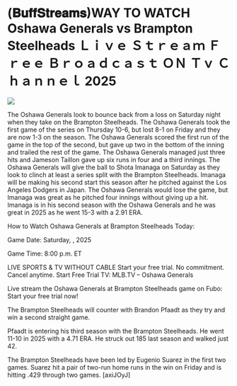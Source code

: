 # (𝐁𝐮𝐟𝐟𝐒𝐭𝐫𝐞𝐚𝐦𝐬)WAY TO WATCH Oshawa Generals vs Brampton Steelheads Ｌｉｖｅ Ｓｔｒｅａｍ Ｆｒｅｅ Ｂｒｏａｄｃａｓｔ ＯＮ Ｔｖ Ｃｈａｎｎｅｌ  2025  
  
  
[![](https://i.imgur.com/qSNzIqt.png)](https://movie.rssnews.media/otvNMvu.php)  
  
The Oshawa Generals look to bounce back from a loss on Saturday night when they take on the Brampton Steelheads. The Oshawa Generals took the first game of the series on Thursday 10-6, but lost 8-1 on Friday and they are now 1-3 on the season. The Oshawa Generals scored the first run of the game in the top of the second, but gave up two in the bottom of the inning and trailed the rest of the game. The Oshawa Generals managed just three hits and Jameson Taillon gave up six runs in four and a third innings. The Oshawa Generals will give the ball to Shota Imanaga on Saturday as they look to clinch at least a series split with the Brampton Steelheads. Imanaga will be making his second start this season after he pitched against the Los Angeles Dodgers in Japan. The Oshawa Generals would lose the game, but Imanaga was great as he pitched four innings without giving up a hit. Imanaga is in his second season with the Oshawa Generals and he was great in 2025 as he went 15-3 with a 2.91 ERA.

How to Watch Oshawa Generals at Brampton Steelheads Today:

Game Date: Saturday, , 2025

Game Time: 8:00 p.m. ET

LIVE SPORTS & TV WITHOUT CABLE
Start your free trial. No commitment. Cancel anytime.
Start Free Trial
TV: MLB.TV – Oshawa Generals

Live stream the Oshawa Generals at Brampton Steelheads game on Fubo: Start your free trial now!

The Brampton Steelheads will counter with Brandon Pfaadt as they try and win a second straight game.

Pfaadt is entering his third season with the Brampton Steelheads. He went 11-10 in 2025 with a 4.71 ERA. He struck out 185 last season and walked just 42.

The Brampton Steelheads have been led by Eugenio Suarez in the first two games. Suarez hit a pair of two-run home runs in the win on Friday and is hitting .429 through two games. [axiJOyJ]